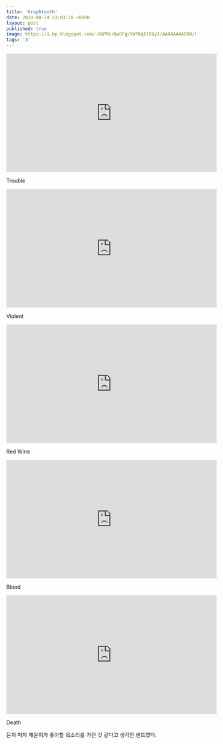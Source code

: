 ```yaml
---
title: 'Graphtooth'
date: 2019-08-24 23:03:28 +0900
layout: post
published: true
image: https://1.bp.blogspot.com/-HGPMirQwDFg/XWFKqIlEGyI/AAAAAAAAOHU/FgLKH5NgXmwU_QYjzwTgFD-yynfCxY3bwCLcBGAs/s1600/fbf84e071226f4049f59a77fa0451fca.1000x1000x1.png
tags: '3'
---
```


<iframe width="560" height="315" src="https://www.youtube.com/embed/4OOpnSldGpU" frameborder="0" allow="accelerometer; autoplay; encrypted-media; gyroscope; picture-in-picture" allowfullscreen></iframe>

Trouble

<iframe width="560" height="315" src="https://www.youtube.com/embed/J0dmFSpoFUc" frameborder="0" allow="accelerometer; autoplay; encrypted-media; gyroscope; picture-in-picture" allowfullscreen></iframe>

Violent

<iframe width="560" height="315" src="https://www.youtube.com/embed/Lu0XMHCyK_s" frameborder="0" allow="accelerometer; autoplay; encrypted-media; gyroscope; picture-in-picture" allowfullscreen></iframe>

Red Wine

<iframe width="560" height="315" src="https://www.youtube.com/embed/gmdzueM-9hI" frameborder="0" allow="accelerometer; autoplay; encrypted-media; gyroscope; picture-in-picture" allowfullscreen></iframe>

Blood

<iframe width="560" height="315" src="https://www.youtube.com/embed/-pd--9lEXcI" frameborder="0" allow="accelerometer; autoplay; encrypted-media; gyroscope; picture-in-picture" allowfullscreen></iframe>

Death

듣자 마자 재윤이가 좋아할 목소리를 가진 것 같다고 생각한 밴드였다.
